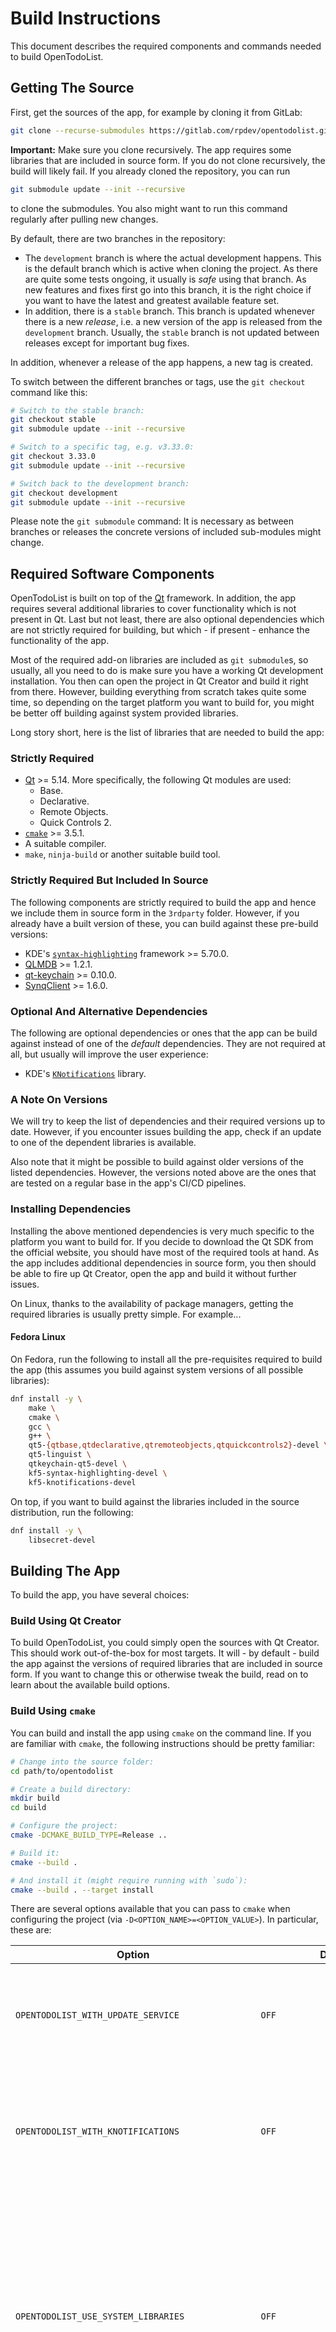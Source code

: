 # Build Instructions

This document describes the required components and commands needed to build OpenTodoList.


## Getting The Source

First, get the sources of the app, for example by cloning it from GitLab:

```bash
git clone --recurse-submodules https://gitlab.com/rpdev/opentodolist.git
```

**Important:** Make sure you clone recursively. The app requires some libraries that are included in source form. If you do not clone recursively, the build will likely fail. If you already cloned the repository, you can run

```bash
git submodule update --init --recursive
```

to clone the submodules. You also might want to run this command regularly after pulling new changes.

By default, there are two branches in the repository:

- The `development` branch is where the actual development happens. This is the default branch which is active when cloning the project. As there are quite some tests ongoing, it usually is *safe* using that branch. As new features and fixes first go into this branch, it is the right choice if you want to have the latest and greatest available feature set.
- In addition, there is a `stable` branch. This branch is updated whenever there is a new *release*, i.e. a new version of the app is released from the `development` branch. Usually, the `stable` branch is not updated between releases except for important bug fixes.

In addition, whenever a release of the app happens, a new tag is created.

To switch between the different branches or tags, use the `git checkout` command like this:

```bash
# Switch to the stable branch:
git checkout stable
git submodule update --init --recursive

# Switch to a specific tag, e.g. v3.33.0:
git checkout 3.33.0
git submodule update --init --recursive

# Switch back to the development branch:
git checkout development
git submodule update --init --recursive
```

Please note the `git submodule` command: It is necessary as between branches or releases the concrete versions of included sub-modules might change.


## Required Software Components

OpenTodoList is built on top of the [Qt](qt.io) framework. In addition, the app requires several additional libraries to cover functionality which is not present in Qt. Last but not least, there are also optional dependencies which are not strictly required for building, but which - if present - enhance the functionality of the app.

Most of the required add-on libraries are included as `git submodule`s, so usually, all you need to do is make sure you have a working Qt development installation. You then can open the project in Qt Creator and build it right from there. However, building everything from scratch takes quite some time, so depending on the target platform you want to build for, you might be better off building against system provided libraries.

Long story short, here is the list of libraries that are needed to build the app:


### Strictly Required

- [Qt](qt.io) >= 5.14. More specifically, the following Qt modules are used:
  - Base.
  - Declarative.
  - Remote Objects.
  - Quick Controls 2.
- [`cmake`](https://cmake.org/) >= 3.5.1.
- A suitable compiler.
- `make`, `ninja-build` or another suitable build tool.


### Strictly Required But Included In Source

The following components are strictly required to build the app and hence we include them in source form in the `3rdparty` folder. However, if you already have a built version of these, you can build against these pre-build versions:

- KDE's [`syntax-highlighting`](https://api.kde.org/frameworks/syntax-highlighting/html/index.html) framework >= 5.70.0.
- [QLMDB](https://gitlab.com/rpdev/qlmdb) >= 1.2.1.
- [qt-keychain](https://github.com/frankosterfeld/qtkeychain/) >= 0.10.0.
- [SynqClient](https://gitlab.com/rpdev/synqclient) >= 1.6.0.


### Optional And Alternative Dependencies

The following are optional dependencies or ones that the app can be build against instead of one of the *default* dependencies. They are not required at all, but usually will improve the user experience:

- KDE's [`KNotifications`](https://api.kde.org/frameworks/knotifications/html/index.html) library.


### A Note On Versions

We will try to keep the list of dependencies and their required versions up to date. However, if you encounter issues building the app, check if an update to one of the dependent libraries is available.

Also note that it might be possible to build against older versions of the listed dependencies. However, the versions noted above are the ones that are tested on a regular base in the app's CI/CD pipelines.


### Installing Dependencies

Installing the above mentioned dependencies is very much specific to the platform you want to build for. If you decide to download the Qt SDK from the official website, you should have most of the required tools at hand. As the app includes additional dependencies in source form, you then should be able to fire up Qt Creator, open the app and build it without further issues.

On Linux, thanks to the availability of package managers, getting the required libraries is usually pretty simple. For example...


#### Fedora Linux

On Fedora, run the following to install all the pre-requisites required to build the app (this assumes you build against
system versions of all possible libraries):

```bash
dnf install -y \
    make \
    cmake \
    gcc \
    g++ \
    qt5-{qtbase,qtdeclarative,qtremoteobjects,qtquickcontrols2}-devel \
    qt5-linguist \
    qtkeychain-qt5-devel \
    kf5-syntax-highlighting-devel \
    kf5-knotifications-devel
```

On top, if you want to build against the libraries included in the source distribution, run the following:

```bash
dnf install -y \
    libsecret-devel
```

## Building The App

To build the app, you have several choices:


### Build Using Qt Creator

To build OpenTodoList, you could simply open the sources with Qt Creator. This should work out-of-the-box for most targets. It will - by default - build the app against the versions of required libraries that are included in source form. If you want to change this or otherwise tweak the build, read on to learn about the available build options.


### Build Using `cmake`

You can build and install the app using `cmake` on the command line. If you are familiar with `cmake`, the following instructions should be pretty familiar:

```bash
# Change into the source folder:
cd path/to/opentodolist

# Create a build directory:
mkdir build
cd build

# Configure the project:
cmake -DCMAKE_BUILD_TYPE=Release ..

# Build it:
cmake --build .

# And install it (might require running with `sudo`):
cmake --build . --target install
```

There are several options available that you can pass to `cmake` when configuring the project (via `-D<OPTION_NAME>=<OPTION_VALUE>`). In particular, these are:

| **Option** | **Default Value** | **Description** |
| ---------- | ----------------- | --------------- |
| `OPENTODOLIST_WITH_UPDATE_SERVICE` | `OFF` | Can be used to enable built-in update checks. This will cause the app to regularly check if a new version of OpenTodoList is available. |
| `OPENTODOLIST_WITH_KNOTIFICATIONS` | `OFF` | Use `KNotifications` to show the system tray icon and display notifications. The user experience is way cleaner than what the Qt built-in functionality provides. |
| `OPENTODOLIST_USE_SYSTEM_LIBRARIES` | `OFF` | Use system versions of required 3rd party libraries instead of building them from source. The default is off. This option is mostly useful if you want to package the app e.g. for distribution via a package manager or if you build it locally and want to avoid long compilation times by re-using pre-built versions of the required modules. |
| `OPENTODOLIST_USE_SYSTEM_QTKEYCHAIN` | `${OPENTODOLIST_USE_SYSTEM_LIBRARIES}` | Use a system version of the QtKeychain library instead of building it from source. |
| `OPENTODOLIST_USE_SYSTEM_KF_SYNTAX_HIGHLIGHTING` | `${OPENTODOLIST_USE_SYSTEM_LIBRARIES}` | Use a system version of KDE's KSyntaxHighlighting library instead of building it from source. |
| `OPENTODOLIST_USE_SYSTEM_QLMDB` | `${OPENTODOLIST_USE_SYSTEM_LIBRARIES}` | Use a system version of the QLMDB library instead of building it from source. |
| `OPENTODOLIST_USE_SYSTEM_SYNQCLIENT` | `${OPENTODOLIST_USE_SYSTEM_LIBRARIES}` | Use a system version of the SynqClient library instead of building it from source. |
| `OPENTODOLIST_UPDATE_TRANSLATIONS` | `OFF` | Update the translation files (`*.ts`) from the source files while building. |

**Note:** There are additional options available, which allow fine tuning for specific targets. Please refer to the various build scripts in the top-level `ci` folder to learn more. However, usually, there is no reason to use them.
